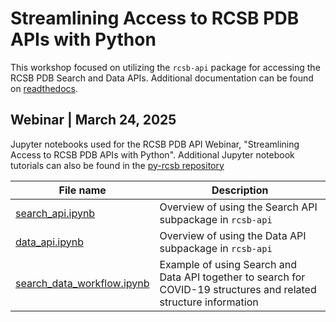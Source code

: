 # Streamlining Access to RCSB PDB APIs with Python
This workshop focused on utilizing the `rcsb-api` package for accessing the RCSB PDB Search and Data APIs. Additional documentation can be found on [readthedocs](https://rcsbapi.readthedocs.io/en/latest/index.html).

## Webinar | March 24, 2025
Jupyter notebooks used for the RCSB PDB API Webinar, "Streamlining Access to RCSB PDB APIs with Python". Additional Jupyter notebook tutorials can also be found in the [py-rcsb repository](https://github.com/rcsb/py-rcsb-api/tree/master/notebooks)

<!-- Crash course summary and additional materials (including slides) can be found here: TODO -->

| File name        | Description |
| ---------------- | ------------|
| [search_api.ipynb](./search_api.ipynb) | Overview of using the Search API subpackage in `rcsb-api`|
| [data_api.ipynb](./data_api.ipynb) | Overview of using the Data API subpackage in `rcsb-api`      |
| [search_data_workflow.ipynb](./search_data_workflow.ipynb) | Example of using Search and Data API together to search for COVID-19 structures and related structure information|